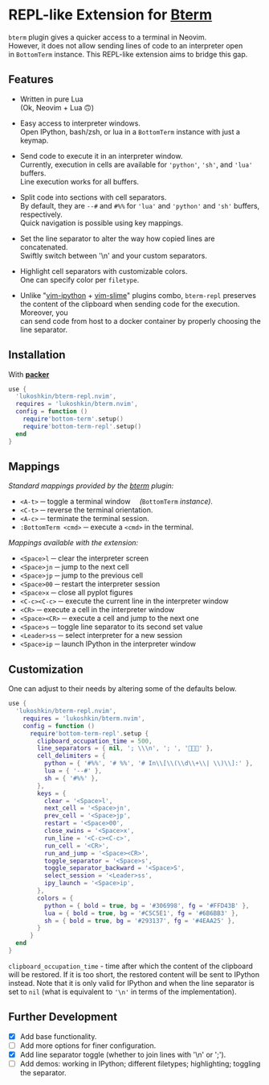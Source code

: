 # REPL-like Extension for [Bterm](https://github.com/lukoshkin/bterm.nvim)

`bterm` plugin gives a quicker access to a terminal in Neovim.  
However, it does not allow sending lines of code to an interpreter open  
in `BottomTerm` instance. This REPL-like extension aims to bridge this gap.


## Features

* Written in pure Lua<br>(Ok, Neovim + Lua 🙃)

* Easy access to interpreter windows.  
  Open IPython, bash/zsh, or lua in a `BottomTerm` instance with just a keymap.

* Send code to execute it in an interpreter window.  
  Currently, execution in cells are available for `'python'`, `'sh'`,
  and `'lua'` buffers.<br>Line execution works for all buffers.

* Split code into sections with cell separators.  
  By default, they are `--#` and `#%%` for `'lua'` and `'python'` and `'sh'`
  buffers, respectively.<br>Quick navigation is possible using key mappings.

* Set the line separator to alter the way how copied lines are concatenated.  
  Swiftly switch between '\n' and your custom separators.

* Highlight cell separators with customizable colors.  
  One can specify color per `filetype`.

* Unlike "[vim-ipython](https://github.com/hanschen/vim-ipython-cell)
  \+ [vim-slime](https://github.com/jpalardy/vim-slime)" plugins combo,
  `bterm-repl` preserves<br>the content of the clipboard when sending code
  for the execution. Moreover, you<br>can send code from host to a docker
  container by properly choosing the line separator.

## Installation

With [**packer**](https://github.com/wbthomason/packer.nvim)

```lua
use {
  'lukoshkin/bterm-repl.nvim',
  requires = 'lukoshkin/bterm.nvim',
  config = function ()
    require'bottom-term'.setup()
    require'bottom-term-repl'.setup()
  end
}
```


## Mappings

_Standard mappings provided by the [bterm](
https://github.com/lukoshkin/bterm.nvim) plugin:_  

* `<A-t>` ─ toggle a terminal window &emsp;_(_`BottomTerm` _instance)._
* `<C-t>` ─ reverse the terminal orientation.
* `<A-c>` ─ terminate the terminal session.
* `:BottomTerm <cmd>` ─ execute a `<cmd>` in the terminal.

_Mappings available with the extension:_

* `<Space>l` ─ clear the interpreter screen
* `<Space>jn` ─ jump to the next cell
* `<Space>jp` ─ jump to the previous cell
* `<Space>00` ─ restart the interpreter session
* `<Space>x` ─ close all pyplot figures
* `<C-c><C-c>` ─ execute the current line in the interpreter window
* `<CR>` ─ execute a cell in the interpreter window
* `<Space><CR>` ─ execute a cell and jump to the next one
* `<Space>s` ─ toggle line separator to its second set value
* `<Leader>ss` ─ select interpreter for a new session
* `<Space>ip` ─ launch IPython in the interpreter window


## Customization

One can adjust to their needs by altering some of the defaults below.

```lua
use {
  'lukoshkin/bterm-repl.nvim',
    requires = 'lukoshkin/bterm.nvim',
    config = function ()
      require'bottom-term-repl'.setup {
        clipboard_occupation_time = 500,
        line_separators = { nil, '; \\\n', '; ', '' },
        cell_delimiters = {
          python = { '#%%', '# %%', '# In\\[\\(\\d\\+\\| \\)\\]:' },
          lua = { '--#' },
          sh = { '#%%' },
        },
        keys = {
          clear = '<Space>l',
          next_cell = '<Space>jn',
          prev_cell = '<Space>jp',
          restart = '<Space>00',
          close_xwins = '<Space>x',
          run_line = '<C-c><C-c>',
          run_cell = '<CR>',
          run_and_jump = '<Space><CR>',
          toggle_separator = '<Space>s',
          toggle_separator_backward = '<Space>S',
          select_session = '<Leader>ss',
          ipy_launch = '<Space>ip',
        },
        colors = {
          python = { bold = true, bg = '#306998', fg = '#FFD43B' },
          lua = { bold = true, bg = '#C5C5E1', fg = '#6B6BB3' },
          sh = { bold = true, bg = '#293137', fg = '#4EAA25' },
        }
      }
  end
}
```
`clipboard_occupation_time` - time after which the content of the clipboard
will be restored. If it is too short, the restored content will be sent to
IPython instead. Note that it is only valid for IPython and when the line
separator is set to `nil` (what is equivalent to `'\n'` in terms of the
implementation).


## Further Development

- [x] Add base functionality.
- [ ] Add more options for finer configuration.
- [x] Add line separator toggle (whether to join lines with '\n' or ';').
- [ ] Add demos: working in IPython; different filetypes; highlighting;
      toggling the separator.
